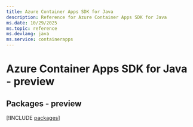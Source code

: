 ```yaml
---
title: Azure Container Apps SDK for Java
description: Reference for Azure Container Apps SDK for Java
ms.date: 10/29/2025
ms.topic: reference
ms.devlang: java
ms.service: containerapps
---
```

# Azure Container Apps SDK for Java - preview
## Packages - preview
[!INCLUDE [packages](container-apps-index.md)]